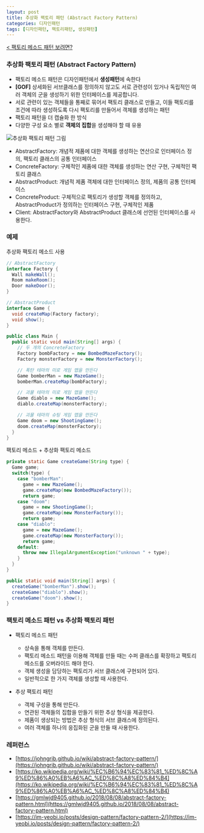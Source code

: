 ```yaml
---
layout: post
title: 추상화 팩토리 패턴 (Abstract Factory Pattern)
categories: 디자인패턴
tags: [디자인패턴, 팩토리패턴, 생성패턴]
---
```


[< 팩토리 메소드 패턴 보려면?](https://soyeon207.github.io/%EB%94%94%EC%9E%90%EC%9D%B8%ED%8C%A8%ED%84%B4/2021/04/22/factory-method-pattern.html)

### 추상화 팩토리 패턴 (Abstract Factory Pattern)
- 팩토리 메소드 패턴은 디자인패턴에서 **생성패턴**에 속한다 
- **[GOF]** 상세화된 서브클래스를 정의하지 않고도 서로 관련성이 있거나 독립적인 여러 객체의 군을 생성하기 위한 인터페이스를 제공합니다.
- 서로 관련이 있는 객체들을 통째로 묶어서 팩토리 클래스로 만들고, 이들 팩토리를 조건에 따라 생성하도록 다시 팩토리를 만들어서 객체를 생성하는 패턴
- 팩토리 패턴을 더 캡슐화 한 방식 
- 다양한 구성 요소 별로 **객체의 집합**을 생성해야 할 때 유용 

![추상화 팩토리 패턴 그림](https://upload.wikimedia.org/wikipedia/commons/thumb/9/9d/Abstract_factory_UML.svg/1354px-Abstract_factory_UML.svg.png)

- AbstractFactory: 개념적 제품에 대한 객체를 생성하는 연산으로 인터페이스 정의, 팩토리 클래스의 공통 인터페이스 
- ConcreteFactory: 구체적인 제품에 대한 객체를 생성하는 연산 구현, 구체적인 팩토리 클래스 
- AbstractProduct: 개념적 제품 객체에 대한 인터페이스 정의, 제품의 공통 인터페이스 
- ConcreteProduct: 구체적으로 팩토리가 생성할 객체를 정의하고, AbstractProduct가 정의하는 인터페이스 구현, 구체적인 제품 
- Client: AbstractFactory와 AbstractProduct 클래스에 선언된 인터페이스를 사용한다.

### 예제 
추상화 팩토리 메소드 사용 
```JAVA
// AbstractFactory
interface Factory {
  Wall makeWall();
  Room makeRoom();
  Door makeDoor();
}

// AbstractProduct
interface Game {
  void createMap(Factory factory);
  void show();
}

public class Main {
  public static void main(String[] args) {
    // 두 개의 ConcreteFactory
    Factory bombFactory = new BombedMazeFactory();
    Factory monsterFactory = new MonsterFactory();

    // 폭탄 테마의 미로 게임 맵을 만든다
    Game bomberMan = new MazeGame();
    bomberMan.createMap(bombFactory);

    // 괴물 테마의 미로 게임 맵을 만든다
    Game diablo = new MazeGame();
    diablo.createMap(monsterFactory);

    // 괴물 테마의 슈팅 게임 맵을 만든다
    Game doom = new ShootingGame();
    doom.createMap(monsterFactory);
  }
}

```

팩토리 메소드 + 추상화 팩토리 메소드 
```JAVA
private static Game createGame(String type) {
  Game game;
  switch(type) {
    case "bomberMan":
      game = new MazeGame();
      game.createMap(new BombedMazeFactory());
      return game;
    case "doom":
      game = new ShootingGame();
      game.createMap(new MonsterFactory());
      return game;
    case "diablo":
      game = new MazeGame();
      game.createMap(new MonsterFactory());
      return game;
    default:
      throw new IllegalArgumentException("unknown " + type);
    }
  }
}

public static void main(String[] args) {
  createGame("bomberMan").show();
  createGame("diablo").show();
  createGame("doom").show();
}
```

### 팩토리 메소드 패턴 vs 추상화 팩토리 패턴
- 팩토리 메소드 패턴
  - 상속을 통해 객체를 만든다.
  - 팩토리 메소드 패턴을 이용해 객체를 만들 때는 수퍼 클래스를 확장하고 팩토리 메소드를 오버라이드 해야 한다.
  - 객체 생성을 담당하는 팩토리가 서브 클래스에 구현되어 있다.
  - 일반적으로 한 가지 객체를 생성할 때 사용한다.

- 추상 팩토리 패턴
  - 객체 구성을 통해 만든다.
  - 연관된 객체들의 집합을 만들기 위한 추상 형식을 제공한다.
  - 제품이 생상되는 방법은 추상 형식의 서브 클래스에 정의된다.
  - 여러 객체를 하나의 응집화된 군을 만들 때 사용한다.


### 레퍼런스
- [https://johngrib.github.io/wiki/abstract-factory-pattern/](https://johngrib.github.io/wiki/abstract-factory-pattern/)
- [https://ko.wikipedia.org/wiki/%EC%B6%94%EC%83%81_%ED%8C%A9%ED%86%A0%EB%A6%AC_%ED%8C%A8%ED%84%B4](https://ko.wikipedia.org/wiki/%EC%B6%94%EC%83%81_%ED%8C%A9%ED%86%A0%EB%A6%AC_%ED%8C%A8%ED%84%B4)
- [https://gmlwjd9405.github.io/2018/08/08/abstract-factory-pattern.html](https://gmlwjd9405.github.io/2018/08/08/abstract-factory-pattern.html)
- [https://im-yeobi.io/posts/design-pattern/factory-pattern-2/](https://im-yeobi.io/posts/design-pattern/factory-pattern-2/)